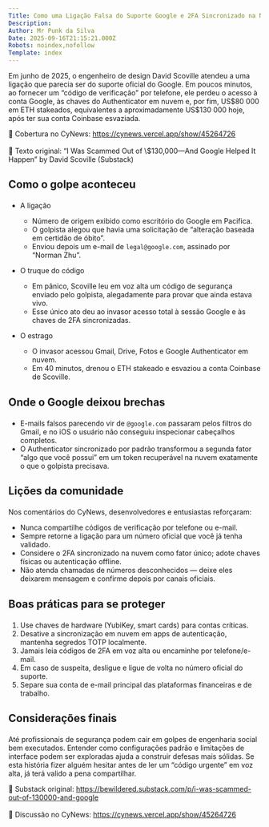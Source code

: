 ```yaml
---
Title: Como uma Ligação Falsa do Suporte Google e 2FA Sincronizado na Nuvem Custou US$130.000 a um Desenvolvedor
Description: 
Author: Mr Punk da Silva
Date: 2025-09-16T21:15:21.000Z
Robots: noindex,nofollow
Template: index
---
```

<p>Em junho de 2025, o engenheiro de design David Scoville atendeu a uma ligação que parecia ser do suporte oficial do Google. Em poucos minutos, ao fornecer um “código de verificação” por telefone, ele perdeu o acesso à conta Google, às chaves do Authenticator em nuvem e, por fim, US$80 000 em ETH stakeados, equivalentes a aproximadamente US$130 000 hoje, após ter sua conta Coinbase esvaziada.</p>

<p>📰 Cobertura no CyNews: <a href="https://cynews.vercel.app/show/45264726" rel="noopener noreferrer">https://cynews.vercel.app/show/45264726</a><br><br>
📎 Texto original: “I Was Scammed Out of \$130,000—And Google Helped It Happen” by David Scoville (Substack)</p>




<h2>
  
  
  Como o golpe aconteceu
</h2>

<ul>
<li>
<p>A ligação  </p>

<ul>
<li>Número de origem exibido como escritório do Google em Pacifica.
</li>
<li>O golpista alegou que havia uma solicitação de “alteração baseada em certidão de óbito”.
</li>
<li>Enviou depois um e-mail de <code>legal@google.com</code>, assinado por “Norman Zhu”.
</li>
</ul>


</li>

<li>

<p>O truque do código  </p>

<ul>
<li>Em pânico, Scoville leu em voz alta um código de segurança enviado pelo golpista, alegadamente para provar que ainda estava vivo.
</li>
<li>Esse único ato deu ao invasor acesso total à sessão Google e às chaves de 2FA sincronizadas.
</li>
</ul>


</li>

<li>

<p>O estrago  </p>

<ul>
<li>O invasor acessou Gmail, Drive, Fotos e Google Authenticator em nuvem.
</li>
<li>Em 40 minutos, drenou o ETH stakeado e esvaziou a conta Coinbase de Scoville.</li>
</ul>


</li>

</ul>




<h2>
  
  
  Onde o Google deixou brechas
</h2>

<ul>
<li>E-mails falsos parecendo vir de <code>@google.com</code> passaram pelos filtros do Gmail, e no iOS o usuário não conseguiu inspecionar cabeçalhos completos.
</li>
<li>O Authenticator sincronizado por padrão transformou a segunda fator “algo que você possui” em um token recuperável na nuvem  exatamente o que o golpista precisava.</li>
</ul>




<h2>
  
  
  Lições da comunidade
</h2>

<p>Nos comentários do CyNews, desenvolvedores e entusiastas reforçaram:</p>

<ul>
<li>Nunca compartilhe códigos de verificação por telefone ou e-mail.
</li>
<li>Sempre retorne a ligação para um número oficial que você já tenha validado.
</li>
<li>Considere o 2FA sincronizado na nuvem como fator único; adote chaves físicas ou autenticação offline.
</li>
<li>Não atenda chamadas de números desconhecidos — deixe eles deixarem mensagem e confirme depois por canais oficiais.</li>
</ul>




<h2>
  
  
  Boas práticas para se proteger
</h2>

<ol>
<li>Use chaves de hardware (YubiKey, smart cards) para contas críticas.
</li>
<li>Desative a sincronização em nuvem em apps de autenticação, mantenha segredos TOTP localmente.
</li>
<li>Jamais leia códigos de 2FA em voz alta ou encaminhe por telefone/e-mail.
</li>
<li>Em caso de suspeita, desligue e ligue de volta no número oficial do suporte.
</li>
<li>Separe sua conta de e-mail principal das plataformas financeiras e de trabalho.</li>
</ol>




<h2>
  
  
  Considerações finais
</h2>

<p>Até profissionais de segurança podem cair em golpes de engenharia social bem executados. Entender como configurações padrão e limitações de interface podem ser exploradas ajuda a construir defesas mais sólidas. Se esta história fizer alguém hesitar antes de ler um “código urgente” em voz alta, já terá valido a pena compartilhar.</p>




<p>🔗 Substack original: <a href="https://bewildered.substack.com/p/i-was-scammed-out-of-130000-and-google" rel="noopener noreferrer">https://bewildered.substack.com/p/i-was-scammed-out-of-130000-and-google</a><br><br>
📰 Discussão no CyNews: <a href="https://cynews.vercel.app/show/45264726" rel="noopener noreferrer">https://cynews.vercel.app/show/45264726</a></p>

